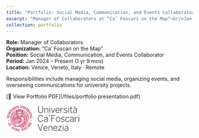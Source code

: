 ```yaml
---
title: "Portfolio: Social Media, Communication, and Events Collaborator"
excerpt: "Manager of Collaborators at “Ca’ Foscari on the Map”<br/>Jan 2024–Present, Venice, Italy (Remote)<br/><img src='/images/cafoscari.png' style='width: 80px; height: auto;'>"
collection: portfolio
---
```


**Role:** Manager of Collaborators  
**Organization:** “Ca’ Foscari on the Map”  
**Position:** Social Media, Communication, and Events Collaborator  
**Period:** Jan 2024 – Present (1 yr 9 mos)  
**Location:** Venice, Veneto, Italy · Remote

Responsibilities include managing social media, organizing events, and overseeing communications for university projects.

[📄 View Portfolio PDF](/files/portfolio presentation.pdf)

<img src='/images/cafoscari.png' alt='Ca Foscari Logo' style='float: left; margin: 0 1rem 1rem 0; width: 200px;'>